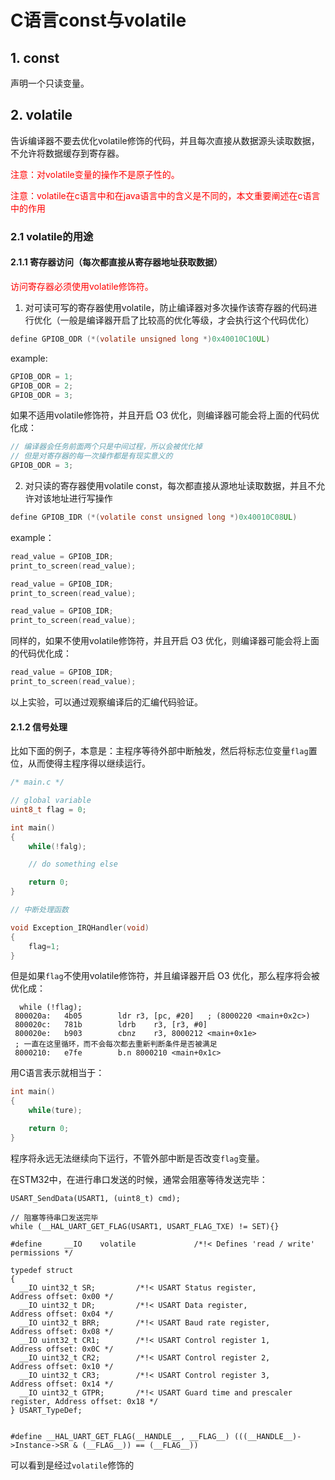 # C语言const与volatile

## 1. const

声明一个只读变量。








## 2. volatile

告诉编译器不要去优化volatile修饰的代码，并且每次直接从数据源头读取数据，不允许将数据缓存到寄存器。

<font color="red">注意：对volatile变量的操作不是原子性的。</font>

<font color="red">注意：volatile在c语言中和在java语言中的含义是不同的，本文重要阐述在c语言中的作用</font>


### 2.1 volatile的用途

#### 2.1.1 寄存器访问（每次都直接从寄存器地址获取数据）

<font color="red">访问寄存器必须使用volatile修饰符。</font>

1. 对可读可写的寄存器使用volatile，防止编译器对多次操作该寄存器的代码进行优化（一般是编译器开启了比较高的优化等级，才会执行这个代码优化）

```c
define GPIOB_ODR (*(volatile unsigned long *)0x40010C10UL)
```

example:

```c
GPIOB_ODR = 1;
GPIOB_ODR = 2;
GPIOB_ODR = 3;
```
如果不适用volatile修饰符，并且开启 O3 优化，则编译器可能会将上面的代码优化成：

```c
// 编译器会任务前面两个只是中间过程，所以会被优化掉
// 但是对寄存器的每一次操作都是有现实意义的
GPIOB_ODR = 3;
```

2. 对只读的寄存器使用volatile const，每次都直接从源地址读取数据，并且不允许对该地址进行写操作

```c
define GPIOB_IDR (*(volatile const unsigned long *)0x40010C08UL)
```

example：

```c
read_value = GPIOB_IDR;
print_to_screen(read_value);

read_value = GPIOB_IDR;
print_to_screen(read_value);

read_value = GPIOB_IDR;
print_to_screen(read_value);
```

同样的，如果不使用volatile修饰符，并且开启 O3 优化，则编译器可能会将上面的代码优化成：

```c
read_value = GPIOB_IDR;
print_to_screen(read_value);
```

以上实验，可以通过观察编译后的汇编代码验证。


#### 2.1.2 信号处理

比如下面的例子，本意是：主程序等待外部中断触发，然后将标志位变量```flag```置位，从而使得主程序得以继续运行。

```c
/* main.c */

// global variable
uint8_t flag = 0;

int main()
{
    while(!falg);

    // do something else

    return 0;
}

```

```c
// 中断处理函数

void Exception_IRQHandler(void)
{
    flag=1;
}
```

但是如果```flag```不使用volatile修饰符，并且编译器开启 O3 优化，那么程序将会被优化成：

```
  while (!flag);
 800020a:	4b05      	ldr	r3, [pc, #20]	; (8000220 <main+0x2c>)
 800020c:	781b      	ldrb	r3, [r3, #0]
 800020e:	b903      	cbnz	r3, 8000212 <main+0x1e>
 ; 一直在这里循环，而不会每次都去重新判断条件是否被满足
 8000210:	e7fe      	b.n	8000210 <main+0x1c>    
```

用C语言表示就相当于：

```c
int main()
{
    while(ture);

    return 0;
}

```

程序将永远无法继续向下运行，不管外部中断是否改变```flag```变量。

在STM32中，在进行串口发送的时候，通常会阻塞等待发送完毕：

```
USART_SendData(USART1, (uint8_t) cmd);

// 阻塞等待串口发送完毕
while (__HAL_UART_GET_FLAG(USART1, USART_FLAG_TXE) != SET){}	
```

```
#define     __IO    volatile             /*!< Defines 'read / write' permissions */

typedef struct
{
  __IO uint32_t SR;         /*!< USART Status register,                   Address offset: 0x00 */
  __IO uint32_t DR;         /*!< USART Data register,                     Address offset: 0x04 */
  __IO uint32_t BRR;        /*!< USART Baud rate register,                Address offset: 0x08 */
  __IO uint32_t CR1;        /*!< USART Control register 1,                Address offset: 0x0C */
  __IO uint32_t CR2;        /*!< USART Control register 2,                Address offset: 0x10 */
  __IO uint32_t CR3;        /*!< USART Control register 3,                Address offset: 0x14 */
  __IO uint32_t GTPR;       /*!< USART Guard time and prescaler register, Address offset: 0x18 */
} USART_TypeDef;


#define __HAL_UART_GET_FLAG(__HANDLE__, __FLAG__) (((__HANDLE__)->Instance->SR & (__FLAG__)) == (__FLAG__))
```

可以看到是经过```volatile```修饰的